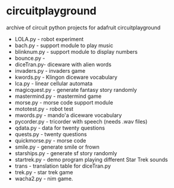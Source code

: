 # circuitplayground
archive of circuit python projects for adafruit circuitplayground

* LOLA.py - robot experiment
* bach.py - support module to play music 
* blinknum.py - support module to display numbers 
* bounce.py - 
* diceTran.py- diceware with alien words
* invaders.py - invaders game
* kwords.py - Klingon diceware vocabulary
* lca.py - linear cellular automata
* magicquest.py - generate fantasy story randomly
* mastermind.py - mastermind game
* morse.py - morse code support module
* mototest.py - robot test
* mwords.py - mando'a diceware vocabulary
* pycorder.py - tricorder with speech (needs .wav files)
* qdata.py - data for twenty questions 
* quests.py - twenty questions
* quickmorse.py - morse code
* smile.py - generate smile or frown
* starships.py - generate sf story randomly
* startrek.py - demo program playing different Star Trek sounds
* trans - translation table for diceTran.py
* trek.py - star trek game
* wacha2.py - nim game.
